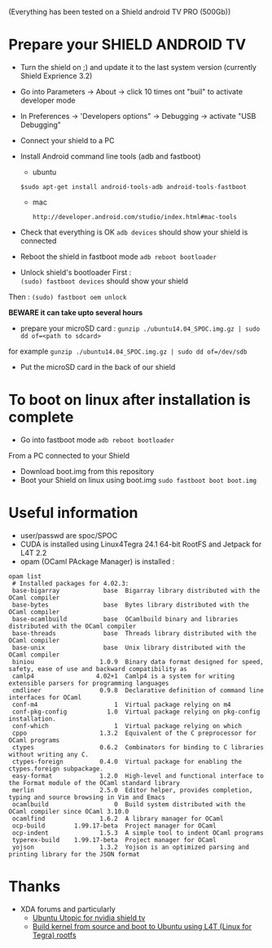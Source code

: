 (Everything has been tested on a Shield android TV PRO (500Gb))

# Prepare your SHIELD ANDROID TV
+ Turn the shield on ;) and update it to the last system version (currently Shield Exprience 3.2)
+ Go into Parameters -> About -> click 10 times ont "buil" to activate developer mode
+ In Preferences -> 'Developers options" -> Debugging -> activate "USB Debugging"
+ Connect your shield to a PC 
+ Install Android command line tools (adb and fastboot)
  +  ubuntu

	`$sudo apt-get install android-tools-adb android-tools-fastboot`

  + mac
  
    `http://developer.android.com/studio/index.html#mac-tools`
		   
		   
+ Check that everything is OK
  `adb devices`
  should show your shield is connected

+ Reboot the shield in fastboot mode
`adb reboot bootloader`

+ Unlock shield's bootloader
First : 	
	`(sudo) fastboot devices` should show your shield

Then :
	`(sudo) fastboot oem unlock`

**BEWARE it can take upto several hours**

+ prepare your microSD card : 
  `gunzip ./ubuntu14.04_SPOC.img.gz | sudo dd of=<path to sdcard>`

for example
  `gunzip ./ubuntu14.04_SPOC.img.gz | sudo dd of=/dev/sdb`

+ Put the microSD card in the back of our shield


# To boot on linux after installation is complete
+ Go into fastboot mode
  `adb reboot bootloader`

From a PC connected to your Shield

+ Download boot.img from this repository
+ Boot your Shield on linux using boot.img
  `sudo fastboot boot boot.img`
 

# Useful information 
+ user/passwd are spoc/SPOC
+ CUDA is installed using Linux4Tegra 24.1 64-bit RootFS and Jetpack for L4T 2.2
+ opam (OCaml PAckage Manager) is installed :
```
opam list
 # Installed packages for 4.02.3:
 base-bigarray            base  Bigarray library distributed with the OCaml compiler
 base-bytes               base  Bytes library distributed with the OCaml compiler
 base-ocamlbuild          base  OCamlbuild binary and libraries distributed with the OCaml compiler
 base-threads             base  Threads library distributed with the OCaml compiler
 base-unix                base  Unix library distributed with the OCaml compiler
 biniou                  1.0.9  Binary data format designed for speed, safety, ease of use and backward compatibility as
 camlp4                 4.02+1  Camlp4 is a system for writing extensible parsers for programming languages
 cmdliner                0.9.8  Declarative definition of command line interfaces for OCaml
 conf-m4                     1  Virtual package relying on m4
 conf-pkg-config           1.0  Virtual package relying on pkg-config installation.
 conf-which                  1  Virtual package relying on which
 cppo                    1.3.2  Equivalent of the C preprocessor for OCaml programs
 ctypes                  0.6.2  Combinators for binding to C libraries without writing any C.
 ctypes-foreign          0.4.0  Virtual package for enabling the ctypes.foreign subpackage.
 easy-format             1.2.0  High-level and functional interface to the Format module of the OCaml standard library
 merlin                  2.5.0  Editor helper, provides completion, typing and source browsing in Vim and Emacs
 ocamlbuild                  0  Build system distributed with the OCaml compiler since OCaml 3.10.0
 ocamlfind               1.6.2  A library manager for OCaml
 ocp-build        1.99.17-beta  Project manager for OCaml
 ocp-indent              1.5.3  A simple tool to indent OCaml programs
 typerex-build    1.99.17-beta  Project manager for OCaml
 yojson                  1.3.2  Yojson is an optimized parsing and printing library for the JSON format
```
 

# Thanks
+ XDA forums and particularly  
	+ [Ubuntu Utopic for nvidia shield tv](http://forum.xda-developers.com/shield-tv/general/ubuntu-utopic-nvidia-shield-tv-t3150352/)
	+ [Build kernel from source and boot to Ubuntu using L4T (Linux for Tegra) rootfs](http://forum.xda-developers.com/shield-tv/general/build-kernel-source-boot-to-ubuntu-t3274632)

